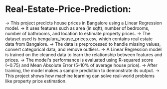 # Real-Estate-Price-Prediction:

-> This project predicts house prices in Bangalore using a Linear Regression model.
-> It uses features such as area (in sqft), number of bedrooms, number of bathrooms, and location to estimate property prices.
-> The dataset used is bengaluru_house_prices.csv, which contains real estate data from Bangalore.
-> The data is preprocessed to handle missing values, convert categorical data, and remove outliers.
-> A Linear Regression model is trained on the cleaned data to learn the relationship between features and prices.
-> The model's performance is evaluated using R-squared score (~0.75) and Mean Absolute Error (5–10% of average house price).
-> After training, the model makes a sample prediction to demonstrate its output.
-> This project shows how machine learning can solve real-world problems like property price estimation.
